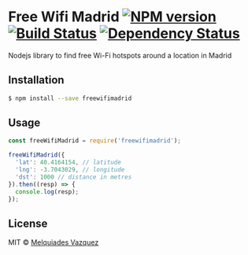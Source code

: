 # Free Wifi Madrid [![NPM version][npm-image]][npm-url] [![Build Status][travis-image]][travis-url] [![Dependency Status][daviddm-image]][daviddm-url]

Nodejs library to find free Wi-Fi hotspots around a location in Madrid

## Installation

```sh
$ npm install --save freewifimadrid
```

## Usage

```js
const freeWifiMadrid = require('freewifimadrid');

freeWifiMadrid({
  'lat': 40.4164154, // latitude
  'lng': -3.7043029, // longitude
  'dst': 1000 // distance in metres
}).then((resp) => {
  console.log(resp);
});
```

## License

MIT © [Melquiades Vazquez](https://github.com/melquiadesvazquez)

[npm-image]: https://badge.fury.io/js/emtmadrid-lib.svg
[npm-url]: https://npmjs.org/package/emtmadrid-lib
[travis-image]: https://travis-ci.org/melquiadesvazquez/freeWifiMadrid.svg?branch=master
[travis-url]: https://travis-ci.org/melquiadesvazquez/freeWifiMadrid
[daviddm-image]: https://david-dm.org/melquiadesvazquez/freeWifiMadrid.svg?theme=shields.io
[daviddm-url]: https://david-dm.org/melquiadesvazquez/freeWifiMadrid